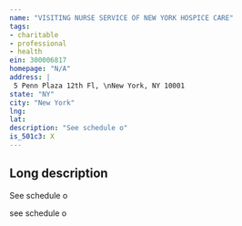 ```yaml
---
name: "VISITING NURSE SERVICE OF NEW YORK HOSPICE CARE"
tags:
- charitable
- professional
- health
ein: 300006817
homepage: "N/A"
address: |
 5 Penn Plaza 12th Fl, \nNew York, NY 10001
state: "NY"
city: "New York"
lng: 
lat: 
description: "See schedule o"
is_501c3: X
---
```


## Long description

See schedule o
  
  see schedule o
